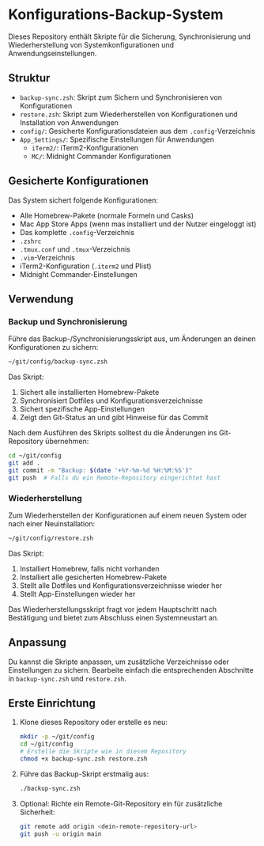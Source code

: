 # Konfigurations-Backup-System

Dieses Repository enthält Skripte für die Sicherung, Synchronisierung und Wiederherstellung von Systemkonfigurationen und Anwendungseinstellungen.

## Struktur

- `backup-sync.zsh`: Skript zum Sichern und Synchronisieren von Konfigurationen
- `restore.zsh`: Skript zum Wiederherstellen von Konfigurationen und Installation von Anwendungen
- `config/`: Gesicherte Konfigurationsdateien aus dem `.config`-Verzeichnis
- `App_Settings/`: Spezifische Einstellungen für Anwendungen
  - `iTerm2/`: iTerm2-Konfigurationen
  - `MC/`: Midnight Commander Konfigurationen

## Gesicherte Konfigurationen

Das System sichert folgende Konfigurationen:

- Alle Homebrew-Pakete (normale Formeln und Casks)
- Mac App Store Apps (wenn mas installiert und der Nutzer eingeloggt ist)
- Das komplette `.config`-Verzeichnis
- `.zshrc`
- `.tmux.conf` und `.tmux`-Verzeichnis
- `.vim`-Verzeichnis
- iTerm2-Konfiguration (`.iterm2` und Plist)
- Midnight Commander-Einstellungen

## Verwendung

### Backup und Synchronisierung

Führe das Backup-/Synchronisierungsskript aus, um Änderungen an deinen Konfigurationen zu sichern:

```bash
~/git/config/backup-sync.zsh
```

Das Skript:
1. Sichert alle installierten Homebrew-Pakete
2. Synchronisiert Dotfiles und Konfigurationsverzeichnisse
3. Sichert spezifische App-Einstellungen
4. Zeigt den Git-Status an und gibt Hinweise für das Commit

Nach dem Ausführen des Skripts solltest du die Änderungen ins Git-Repository übernehmen:

```bash
cd ~/git/config
git add .
git commit -m "Backup: $(date '+%Y-%m-%d %H:%M:%S')"
git push  # Falls du ein Remote-Repository eingerichtet hast
```

### Wiederherstellung

Zum Wiederherstellen der Konfigurationen auf einem neuen System oder nach einer Neuinstallation:

```bash
~/git/config/restore.zsh
```

Das Skript:
1. Installiert Homebrew, falls nicht vorhanden
2. Installiert alle gesicherten Homebrew-Pakete
3. Stellt alle Dotfiles und Konfigurationsverzeichnisse wieder her
4. Stellt App-Einstellungen wieder her

Das Wiederherstellungsskript fragt vor jedem Hauptschritt nach Bestätigung und bietet zum Abschluss einen Systemneustart an.

## Anpassung

Du kannst die Skripte anpassen, um zusätzliche Verzeichnisse oder Einstellungen zu sichern. Bearbeite einfach die entsprechenden Abschnitte in `backup-sync.zsh` und `restore.zsh`.

## Erste Einrichtung

1. Klone dieses Repository oder erstelle es neu:
   ```bash
   mkdir -p ~/git/config
   cd ~/git/config
   # Erstelle die Skripte wie in diesem Repository
   chmod +x backup-sync.zsh restore.zsh
   ```

2. Führe das Backup-Skript erstmalig aus:
   ```bash
   ./backup-sync.zsh
   ```

3. Optional: Richte ein Remote-Git-Repository ein für zusätzliche Sicherheit:
   ```bash
   git remote add origin <dein-remote-repository-url>
   git push -u origin main
   ``` 